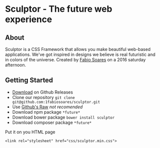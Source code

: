 # Sculptor - The future web experience## AboutSculptor is a CSS Framework that allows you make beautiful web-based applications.We've got inspired in designs we believe is real futuristic and in colors of  the universe.Created by [Fabio Soares](http://facebook.com/1fabiosoares) on a 2016 saturday afternoon.## Getting Started- [Download](https://github.com/1fabiosoares/sculptor/releases) on Github Releases- Clone our repository `git clone git@github.com:1fabiosoares/sculptor.git`- Use [Github's Raw](https://raw.githubusercontent.com/1fabiosoares/sculptor/master/css/sculptor.css) *not recomended*- Download npm package `*future*`- Download bower package `bower install sculptor`- Download composer package `*future*`Put it on you HTML page    <link rel="stylesheet" href="css/sculptor.min.css">    